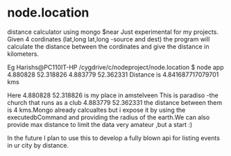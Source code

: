# node.location
distance calculator using mongo $near
Just experimental for my projects.
Given 4 cordinates (lat,long lat,long -source and dest) the program will 
calculate the distance between the cordinates and give the distance in kilometers.

Eg 
Harishs@PC110IT-HP /cygdrive/c/nodeproject/node.location
$ node app 4.880828 52.318826 4.883779 52.362331
Distance is 4.841687717079701 kms

Here 4.880828 52.318826 is my place in amstelveen
This is paradiso -the church that runs as a club 4.883779 52.362331 the distance between them is 4 kms.Mongo already calcualtes
but i expose it by using the executedbCommand and providing the radius of the earth.We can also provide max distance to limit the data
very amateur ,but a start :)
 
In the future I plan to use this to develop a fully blown api for listing events in ur city by distance.

